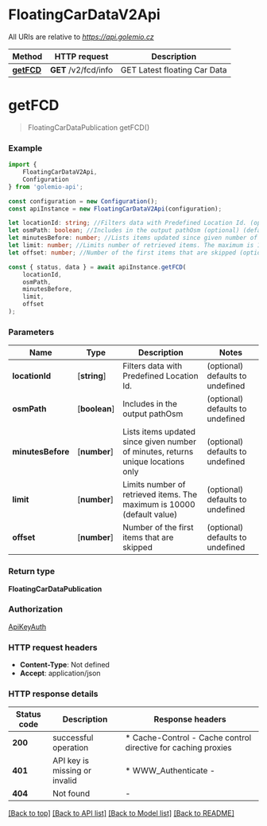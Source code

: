# FloatingCarDataV2Api

All URIs are relative to *https://api.golemio.cz*

|Method | HTTP request | Description|
|------------- | ------------- | -------------|
|[**getFCD**](#getfcd) | **GET** /v2/fcd/info | GET Latest floating Car Data|

# **getFCD**
> FloatingCarDataPublication getFCD()



### Example

```typescript
import {
    FloatingCarDataV2Api,
    Configuration
} from 'golemio-api';

const configuration = new Configuration();
const apiInstance = new FloatingCarDataV2Api(configuration);

let locationId: string; //Filters data with Predefined Location Id. (optional) (default to undefined)
let osmPath: boolean; //Includes in the output pathOsm (optional) (default to undefined)
let minutesBefore: number; //Lists items updated since given number of minutes, returns unique locations only (optional) (default to undefined)
let limit: number; //Limits number of retrieved items. The maximum is 10000 (default value) (optional) (default to undefined)
let offset: number; //Number of the first items that are skipped (optional) (default to undefined)

const { status, data } = await apiInstance.getFCD(
    locationId,
    osmPath,
    minutesBefore,
    limit,
    offset
);
```

### Parameters

|Name | Type | Description  | Notes|
|------------- | ------------- | ------------- | -------------|
| **locationId** | [**string**] | Filters data with Predefined Location Id. | (optional) defaults to undefined|
| **osmPath** | [**boolean**] | Includes in the output pathOsm | (optional) defaults to undefined|
| **minutesBefore** | [**number**] | Lists items updated since given number of minutes, returns unique locations only | (optional) defaults to undefined|
| **limit** | [**number**] | Limits number of retrieved items. The maximum is 10000 (default value) | (optional) defaults to undefined|
| **offset** | [**number**] | Number of the first items that are skipped | (optional) defaults to undefined|


### Return type

**FloatingCarDataPublication**

### Authorization

[ApiKeyAuth](../README.md#ApiKeyAuth)

### HTTP request headers

 - **Content-Type**: Not defined
 - **Accept**: application/json


### HTTP response details
| Status code | Description | Response headers |
|-------------|-------------|------------------|
|**200** | successful operation |  * Cache-Control - Cache control directive for caching proxies <br>  |
|**401** | API key is missing or invalid |  * WWW_Authenticate -  <br>  |
|**404** | Not found |  -  |

[[Back to top]](#) [[Back to API list]](../README.md#documentation-for-api-endpoints) [[Back to Model list]](../README.md#documentation-for-models) [[Back to README]](../README.md)

